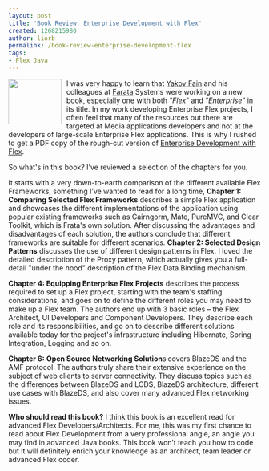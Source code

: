 ```yaml
---
layout: post
title: 'Book Review: Enterprise Development with Flex'
created: 1268215980
author: liorb
permalink: /book-review-enterprise-development-flex
tags:
- Flex Java
---
```

<a onblur="try {parent.deselectBloggerImageGracefully();} catch(e) {}" href="http://2.bp.blogspot.com/_tECzk8Tdl88/SsZfzBlxXYI/AAAAAAAAAFQ/LTYtEYz4QHs/s1600-h/books.jpeg"><img style="margin: 0pt 10px 10px 0pt; float: left; cursor: pointer; width: 106px; height: 90px;" src="http://2.bp.blogspot.com/_tECzk8Tdl88/SsZfzBlxXYI/AAAAAAAAAFQ/LTYtEYz4QHs/s400/books.jpeg" alt="" id="BLOGGER_PHOTO_ID_5388099334400204162" border="0" /></a>I was very happy to learn that <a href="http://yakovfain.sys-con.com/">Yakov Fain</a> and his colleagues at <a href="http://www.faratasystems.com/">Farata</a> Systems were working on a new book, especially one with both “<span style="font-style: italic;">Flex</span>” and “<span style="font-style: italic;">Enterprise</span>” in its title. In my work developing Enterprise Flex projects, I often feel that many of the resources out there are targeted at  Media applications developers and not at the developers of large-scale Enterprise Flex applications. This is why I rushed to get a PDF copy of the rough-cut version of <a href="http://oreilly.com/catalog/9780596154172">Enterprise Development with Flex</a>.<p></p>  <p style="margin-bottom: 0in;">So what's in this  book? I’ve reviewed a selection of the chapters for you.   </p>  <p style="margin-bottom: 0in;">It starts with a very down-to-earth comparison of the different available Flex Frameworks, something I’ve wanted to read for a long time, <b>Chapter 1: Comparing Selected Flex Frameworks</b> describes a simple Flex application and showcases the different implementations of the application using popular existing frameworks such as Cairngorm, Mate, PureMVC, and Clear Toolkit, which is Frata's own solution. After discussing the advantages and disadvantages of each solution, the authors conclude that different frameworks are suitable for different scenarios. <b>Chapter 2: Selected Design Patterns</b> discusses  the use of different design patterns in Flex. I loved the detailed description of the Proxy pattern, which actually gives you a full-detail "under the hood" description of the Flex Data Binding mechanism.  </p>  <p style="margin-bottom: 0in;"><b>Chapter 4: Equipping Enterprise Flex Projects</b> describes the process required to set up a Flex project, starting with the team's staffing considerations, and goes on to define the different roles you may need to make up a Flex team. The authors end up with 3 basic roles – the Flex Architect, UI Developers and Component Developers. They describe each role and its responsibilities, and go on to describe different solutions available today for the project's infrastructure including Hibernate, Spring Integration, Logging and so on.</p>  <p style="margin-bottom: 0in;"><b>Chapter 6:</b><span><span> <span style="font-weight: bold;">Open Source Networking Solution</span>s</span></span><b><span style="background: rgb(255, 255, 0) none repeat scroll 0% 0%; -moz-background-clip: -moz-initial; -moz-background-origin: -moz-initial; -moz-background-inline-policy: -moz-initial;"></span></b><b> </b>covers BlazeDS and the AMF protocol. The authors truly share their extensive experience on the subject of web clients to server connectivity. They discuss topics such as the differences between BlazeDS and LCDS, BlazeDS architecture,<span style="font-family:Candara,sans-serif;"> </span>different use cases with BlazeDS,  and also cover many advanced Flex networking issues. <b><br /></b></p>  <p style="margin-bottom: 0in;"><b>Who should read this book?</b> I think this book is an excellent read for advanced Flex Developers/Architects. For me, this was my first chance to read about Flex Development from a very professional angle, an angle you may find in advanced Java books. This book won’t teach you how to code but it will definitely enrich your knowledge as an architect, team leader or advanced Flex coder.</p>
